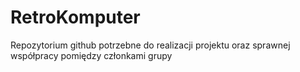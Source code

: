 # RetroKomputer
Repozytorium github potrzebne do realizacji projektu oraz sprawnej współpracy pomiędzy członkami grupy
